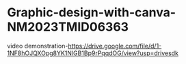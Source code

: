 # Graphic-design-with-canva-NM2023TMID06363
video demonstration-https://drive.google.com/file/d/1-1NF8hOJQXOpg8YK1NlGB1Bp9rPqqdOG/view?usp=drivesdk
